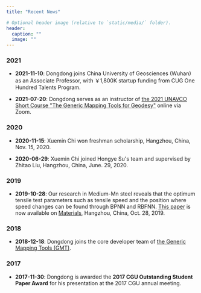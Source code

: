 ```yaml
---
title: "Recent News"

# Optional header image (relative to `static/media/` folder).
header:
  caption: ""
  image: ""
---
```


### 2021

- **2021-11-10**:
  Dongdong joins China University of Geosciences (Wuhan) as an Associate Professor,
  with ￥1,800K startup funding from CUG One Hundred Talents Program.

- **2021-07-20**:
  Dongdong serves as an instructor of
  [the 2021 UNAVCO Short Course "The Generic Mapping Tools for Geodesy"](https://www.unavco.org/event/2021-short-course-gmt-for-geodesy/)
  online via Zoom.

### 2020

- **2020-11-15**:
  Xuemin Chi won freshman scholarship,
  Hangzhou, China, Nov. 15, 2020.

- **2020-06-29**:
  Xuemin Chi joined Hongye Su's team and supervised by Zhitao Liu,
  Hangzhou, China, June. 29, 2020.

### 2019

- **2019-10-28**:
  Our research in Medium-Mn steel reveals that the optimum tensile test parameters such as tensile speed and the position where speed changes can be found through BPNN and RBFNN. [This paper](https://www.mdpi.com/1996-1944/12/22/3793) is now available on [Materials](https://www.mdpi.com/journal/materials),
  Hangzhou, China, Oct. 28, 2019.

### 2018

- **2018-12-18**:
  Dongdong joins the core developer team of [the Generic Mapping Tools (GMT)](https://www.generic-mapping-tools.org/).

### 2017

- **2017-11-30**:
  Dongdong is awarded the **2017 CGU Outstanding Student Paper Award**
  for his presentation at the 2017 CGU annual meeting.

